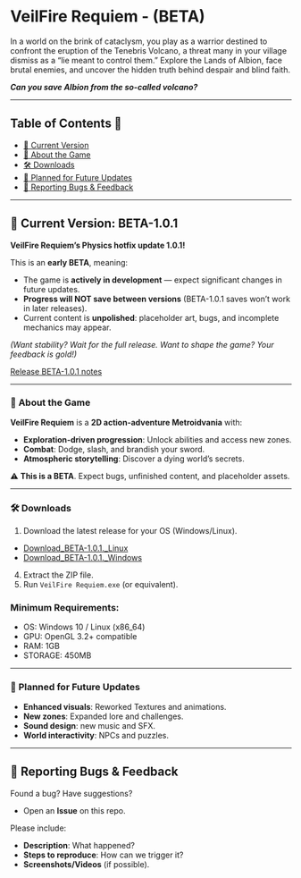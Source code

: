 # VeilFire Requiem - (BETA)  

In a world on the brink of cataclysm, you play as a warrior destined to confront the eruption of the Tenebris Volcano, a threat many in your village dismiss as a “lie meant to control them.” Explore the Lands of Albion, face brutal enemies, and uncover the hidden truth behind despair and blind faith.

***Can you save Albion from the so-called volcano?***

---

##  Table of Contents 📜

- [📌 Current Version](#-current-version)
- [🚀 About the Game](#-about-the-game)
- [🛠️ Downloads](#️-downloads)
- [🔮 Planned for Future Updates](#-planned-for-future-updates)
- [🐛 Reporting Bugs & Feedback](#-reporting-bugs--feedback)

---

## 📌 Current Version: **BETA-1.0.1**  
**VeilFire Requiem’s Physics hotfix update 1.0.1!**  

This is an **early BETA**, meaning:
- The game is **actively in development** — expect significant changes in future updates.  
- **Progress will NOT save between versions** (BETA-1.0.1 saves won’t work in later releases).  
- Current content is **unpolished**: placeholder art, bugs, and incomplete mechanics may appear.  

*(Want stability? Wait for the full release. Want to shape the game? Your feedback is gold!)*  

[Release BETA-1.0.1 notes](https://github.com/AlejandroYanezMeseguer/VeilFire-Requiem/releases/tag/BETA-1.0.1)

---

### 🚀 **About the Game**  
**VeilFire Requiem** is a **2D action-adventure Metroidvania** with:  
- **Exploration-driven progression**: Unlock abilities and access new zones.  
- **Combat**: Dodge, slash, and brandish your sword.  
- **Atmospheric storytelling**: Discover a dying world’s secrets.  

⚠️ **This is a BETA**. Expect bugs, unfinished content, and placeholder assets.  

--- 

### 🛠️ **Downloads**  
1. Download the latest release for your OS (Windows/Linux).
- [Download_BETA-1.0.1._Linux](https://github.com/AlejandroYanezMeseguer/VeilFire-Requiem/releases/download/BETA-1.0.1/VeilFire_Requiem_BETA-1.0.1_Linux.zip)
- [Download_BETA-1.0.1._Windows](https://github.com/AlejandroYanezMeseguer/VeilFire-Requiem/releases/download/BETA-1.0.1/VeilFire_Requiem_BETA-1.0.1_Windows.zip)  
4. Extract the ZIP file.  
5. Run `VeilFire Requiem.exe` (or equivalent).  

### **Minimum Requirements**:  
- OS: Windows 10 / Linux (x86_64)  
- GPU: OpenGL 3.2+ compatible  
- RAM: 1GB  
- STORAGE: 450MB

---

### 🔮 **Planned for Future Updates**  
- **Enhanced visuals**: Reworked Textures and animations.  
- **New zones**: Expanded lore and challenges.  
- **Sound design**: new music and SFX.  
- **World interactivity**: NPCs  and puzzles.  

---

## 🐛 **Reporting Bugs & Feedback**  
Found a bug? Have suggestions?  
- Open an **Issue** on this repo.  

Please include:  
- **Description**: What happened?  
- **Steps to reproduce**: How can we trigger it?  
- **Screenshots/Videos** (if possible).  
  
